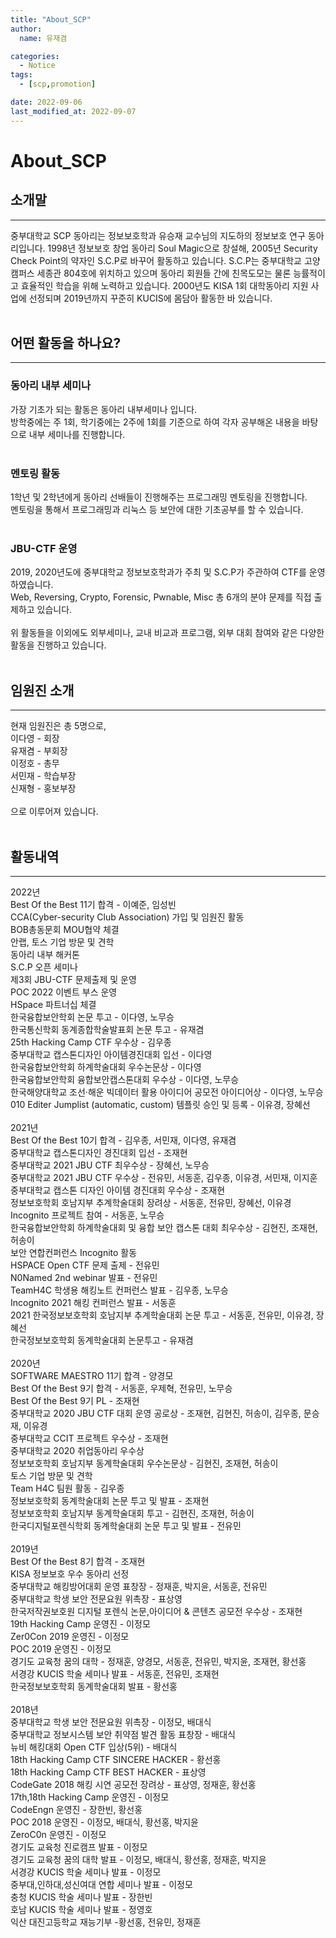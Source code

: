 ```yaml
---
title: "About_SCP"
author:
  name: 유재겸

categories:
  - Notice
tags:
  - [scp,promotion] 

date: 2022-09-06
last_modified_at: 2022-09-07
---
```

# About_SCP


## 소개말
***
중부대학교 SCP 동아리는 정보보호학과 유승재 교수님의 지도하의 정보보호 연구 동아리입니다. 1998년 정보보호 창업 동아리 Soul Magic으로 창설해, 2005년 Security Check Point의 약자인 S.C.P로 바꾸어 활동하고 있습니다. S.C.P는 중부대학교 고양캠퍼스 세종관 804호에 위치하고 있으며 동아리 회원들 간에 친목도모는 물론 능률적이고 효율적인 학습을 위해 노력하고 있습니다. 2000년도 KISA 1회 대학동아리 지원 사업에 선정되며 2019년까지 꾸준히 KUCIS에 몸담아 활동한 바 있습니다.
<br><br>

## 어떤 활동을 하나요?
***
### 동아리 내부 세미나
가장 기초가 되는 활동은 동아리 내부세미나 입니다.<br>
방학중에는 주 1회, 학기중에는 2주에 1회를 기준으로 하여 각자 공부해온 내용을 바탕으로 내부 세미나를 진행합니다.<br>
<span style="color:red">
<br>
### 멘토링 활동
1학년 및 2학년에게 동아리 선배들이 진행해주는 프로그래밍 멘토링을 진행합니다.<br>
멘토링을 통해서 프로그래밍과 리눅스 등 보안에 대한 기초공부를 할 수 있습니다.<br>
<span style="color:red">
<br>
### JBU-CTF 운영
2019, 2020년도에 중부대학교 정보보호학과가 주최 및 S.C.P가 주관하여 CTF를 운영하였습니다.<br>
Web, Reversing, Crypto, Forensic, Pwnable, Misc 총 6개의 분야 문제를 직접 출제하고 있습니다.<br>
<br>
위 활동들을 이외에도 외부세미나, 교내 비교과 프로그램, 외부 대회 참여와 같은 다양한 활동을 진행하고 있습니다.
<br><br>
  
## 임원진 소개
***
현재 임원진은 총 5명으로,
<br>
이다영 - 회장<br>
유재겸 - 부회장<br>
이정호 - 총무<br>
서민재 - 학습부장<br>
신재형 - 홍보부장<br>
<br>
으로 이루어져 있습니다.
<br><br>

## 활동내역
***

2022년
<br>
Best Of the Best 11기 합격 - 이예준, 임성빈<br>
CCA(Cyber-security Club Association) 가입 및 임원진 활동<br>
BOB총동문회 MOU협약 체결<br>
안랩, 토스 기업 방문 및 견학<br>
동아리 내부 해커톤<br>
S.C.P 오픈 세미나<br>
제3회 JBU-CTF 문제출제 및 운영<br>
POC 2022 이벤트 부스 운영<br>
HSpace 파트너십 체결<br>
한국융합보안학회 논문 투고 - 이다영, 노무승<br>
한국통신학회 동계종합학술발표회 논문 투고 - 유재겸<br>
25th Hacking Camp CTF 우수상 - 김우종<br>
중부대학교 캡스톤디자인 아이템경진대회 입선 - 이다영<br>
한국융합보안학회 하계학술대회 우수논문상 - 이다영<br>
한국융합보안학회 융합보안캡스톤대회 우수상 - 이다영, 노무승<br>
한국해양대학교 조선·해운 빅데이터 활용 아이디어 공모전 아이디어상 - 이다영, 노무승<br>
010 Editer Jumplist (automatic, custom) 템플릿 승인 및 등록 - 이유경, 장혜선<br>
<br>
2021년
<br>
Best Of the Best 10기 합격 - 김우종, 서민재, 이다영, 유재겸<br>
중부대학교 캡스톤디자인 경진대회 입선 - 조재현<br>
중부대학교 2021 JBU CTF 최우수상 - 장혜선, 노무승<br>
중부대학교 2021 JBU CTF 우수상 - 전유민, 서동훈, 김우종, 이유경, 서민재, 이지훈<br>
중부대학교 캡스톤 디자인 아이템 경진대회 우수상 - 조재현<br>
정보보호학회 호남지부 추계학술대회 장려상 - 서동훈, 전유민, 장혜선, 이유경<br>
Incognito 프로젝트 참여 - 서동훈, 노무승<br>
한국융합보안학회 하계학술대회 및 융합 보안 캡스톤 대회 최우수상 - 김현진, 조재현, 허송이<br>
보안 연합컨퍼런스 Incognito 활동<br>
HSPACE Open CTF 문제 출제 - 전유민<br>
N0Named 2nd webinar 발표 - 전유민<br>
TeamH4C 학생용 해킹노트 컨퍼런스 발표 - 김우종, 노무승<br>
Incognito 2021 해킹 컨퍼런스 발표 - 서동훈<br>
2021 한국정보보호학회 호남지부 추계학술대회 논문 투고 - 서동훈, 전유민, 이유경, 장혜선<br>
한국정보보호학회 동계학술대회 논문투고 - 유재겸<br>
<br>
2020년
<br>
SOFTWARE MAESTRO 11기 합격 - 양경모<br>
Best Of the Best 9기 합격 - 서동훈, 우제혁, 전유민, 노무승<br>
Best Of the Best 9기 PL - 조재현<br>
중부대학교 2020 JBU CTF 대회 운영 공로상 - 조재현, 김현진, 허송이, 김우종, 문승재, 이유경<br>
중부대학교 CCIT 프로젝트 우수상 - 조재현<br>
중부대학교 2020 취업동아리 우수상<br>
정보보호학회 호남지부 동계학술대회 우수논문상 - 김현진, 조재현, 허송이<br>
토스 기업 방문 및 견학<br>
Team H4C 팀원 활동 - 김우종<br>
정보보호학회 동계학술대회 논문 투고 및 발표 - 조재현<br>
정보보호학회 호남지부 동계학술대회 투고 - 김현진, 조재현, 허송이<br>
한국디지털포렌식학회 동계학술대회 논문 투고 및 발표 - 전유민<br>
<br>
2019년
<br>
Best Of the Best 8기 합격 - 조재현<br>
KISA 정보보호 우수 동아리 선정<br>
중부대학교 해킹방어대회 운영 표창장 - 정재훈, 박지윤, 서동훈, 전유민<br>
중부대학교 학생 보안 전문요원 위촉장 - 표상영<br>
한국저작권보호원 디지털 포렌식 논문,아이디어 & 콘텐츠 공모전 우수상 - 조재현<br>
19th Hacking Camp 운영진 - 이정모<br>
Zer0Con 2019 운영진 - 이정모<br>
POC 2019 운영진 - 이정모<br>
경기도 교육청 꿈의 대학 - 정재훈, 양경모,
서동훈, 전유민, 박지윤, 조재현, 황선홍<br>
서경강 KUCIS 학술 세미나 발표 - 서동훈, 전유민, 조재현<br>
한국정보보호학회 동계학술대회 발표 - 황선홍<br>
<br>
2018년
<br>
중부대학교 학생 보안 전문요원 위촉장 - 이정모, 배대식<br>
중부대학교 정보시스템 보안 취약점 발견 활동 표창장 - 배대식<br>
뉴비 해킹대회 Open CTF 입상(5위) - 배대식<br>
18th Hacking Camp CTF SINCERE HACKER - 황선홍<br>
18th Hacking Camp CTF BEST HACKER - 표상영<br>
CodeGate 2018 해킹 시연 공모전 장려상 - 표상영, 정재훈, 황선홍<br>
17th,18th Hacking Camp 운영진 - 이정모<br>
CodeEngn 운영진 - 장한빈, 황선홍<br>
POC 2018 운영진 - 이정모, 배대식, 황선홍, 박지윤<br>
ZeroC0n 운영진 - 이정모<br>
경기도 교육청 진로캠프 발표 - 이정모<br>
경기도 교육청 꿈의 대학 발표 - 이정모, 배대식, 황선홍, 정재훈, 박지윤<br>
서경강 KUCIS 학술 세미나 발표 - 이정모<br>
중부대,인하대,성신여대 연합 세미나 발표 - 이정모<br>
충청 KUCIS 학술 세미나 발표 - 장한빈<br>
호남 KUCIS 학술 세미나 발표 - 정영호<br>
익산 대진고등학교 재능기부 -황선홍, 전유민, 정재훈<br>
<br>
